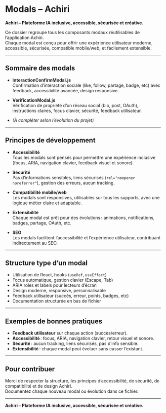 # Modals – Achiri

**Achiri – Plateforme IA inclusive, accessible, sécurisée et créative.**

Ce dossier regroupe tous les composants modaux réutilisables de l’application Achiri.  
Chaque modal est conçu pour offrir une expérience utilisateur moderne, accessible, sécurisée, compatible mobile/web, et facilement extensible.

---

## Sommaire des modals

- **InteractionConfirmModal.js**  
  Confirmation d’interaction sociale (like, follow, partage, badge, etc) avec feedback, accessibilité avancée, design responsive.

- **VerificationModal.js**  
  Vérification de propriété d’un réseau social (bio, post, OAuth), instructions claires, focus clavier, sécurité, feedback utilisateur.

- *(À compléter selon l’évolution du projet)*

---

## Principes de développement

- **Accessibilité**  
  Tous les modals sont pensés pour permettre une expérience inclusive (focus, ARIA, navigation clavier, feedback visuel et sonore).

- **Sécurité**  
  Pas d’informations sensibles, liens sécurisés (`rel="noopener noreferrer"`), gestion des erreurs, aucun tracking.

- **Compatibilité mobile/web**  
  Les modals sont responsives, utilisables sur tous les supports, avec une logique métier claire et adaptable.

- **Extensibilité**  
  Chaque modal est prêt pour des évolutions : animations, notifications, badges, partage, OAuth, etc.

- **SEO**  
  Les modals facilitent l’accessibilité et l’expérience utilisateur, contribuant indirectement au SEO.

---

## Structure type d’un modal

- Utilisation de React, hooks (`useRef`, `useEffect`)
- Focus automatique, gestion clavier (Escape, Tab)
- ARIA roles et labels pour lecteurs d’écran
- Design moderne, responsive, personnalisable
- Feedback utilisateur (succès, erreur, points, badges, etc)
- Documentation structurée en bas de fichier

---

## Exemples de bonnes pratiques

- **Feedback utilisateur** sur chaque action (succès/erreur).
- **Accessibilité** : focus, ARIA, navigation clavier, retour visuel et sonore.
- **Sécurité** : aucun tracking, liens sécurisés, pas d’info sensible.
- **Extensibilité** : chaque modal peut évoluer sans casser l’existant.

---

## Pour contribuer

Merci de respecter la structure, les principes d’accessibilité, de sécurité, de compatibilité et de design Achiri.  
Documentez chaque nouveau modal ou évolution dans ce fichier.

---

**Achiri – Plateforme IA inclusive, accessible, sécurisée et créative.**